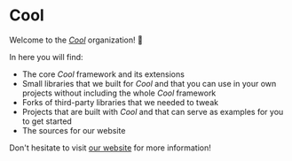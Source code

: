 # Cool

Welcome to the [*Cool*][website] organization! 🥳

In here you will find:
- The core *Cool* framework and its extensions
- Small libraries that we built for *Cool* and that you can use in your own projects without including the whole *Cool* framework
- Forks of third-party libraries that we needed to tweak
- Projects that are built with *Cool* and that can serve as examples for you to get started
- The sources for our website

Don't hesitate to visit [our website][website] for more information!

[website]: https://coollibs.github.io/home/
